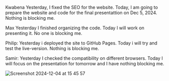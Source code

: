 Kwabena
Yesterday, I fixed the SEO for the website.
Today, I am going to prepare the website and code for the final presentattion on Dec 5, 2024.
Nothing is blocking me.

Max
Yesterday I finished organizing the code. Today I will work on presenting it. No one is blocking me.

Philip:
Yesterday i deployed the site to GitHub Pages. Today i will try and test the live-version. Nothing is blocking me.

Samir:
Yesterday I checked the compatibility on different browsers. Today I will focus on the presentation for tomorrow and I have nothing blocking me.

![Screenshot 2024-12-04 at 15 45 57](https://github.com/user-attachments/assets/9eae63f9-e544-4a20-ae34-969e191b7c0b)
